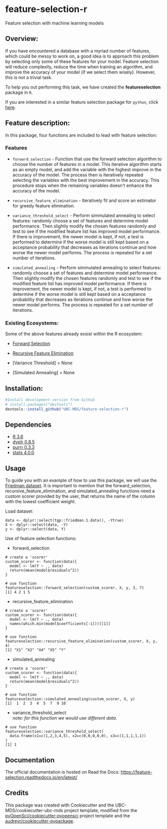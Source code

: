 # feature-selection-r
Feature selection with machine learning models

## Overview:
If you have encountered a database with a myriad number of features, which could be messy to work on, a good idea is to approach this problem by selecting only some of these features for your model. Feature selection will reduce complexity, reduce the time when training an algorithm, and improve the accuracy of your model (if we select them wisely). However, this is not a trivial task. 

To help you out performing this task, we have created the **featureselection** package in `R`.

If you are interested in a similar feature selection package for `python`, click [here](https://github.com/UBC-MDS/feature-selection-python).

## Feature description:
In this package, four functions are included to lead with feature selection:

### Features

* `forward_selection` - Function that use the forward selection algorithm to choose the number of features in a model. This iterative algorithm starts as an empty model, and add the variable with the highest improve in the accuracy of the model. The process then is iteratively repeated selecting the variables with the best improvement in the accuracy. This procedure stops when the remaining variables doesn't enhance the accuracy of the model.  

* `recursive_feature_elimination` - Iteratively fit and score an estimator for greedy feature elimination.

* `variance_threshold_select` - Perform simmulated annealing to select features: randomly choose a set of features and determine model performance. Then slightly modify the chosen features randomly and test to see if the modified feature list has improved model performance. If there is improvement, the newer model is kept, if not, a test is performed to determine if the worse model is still kept based on a acceptance probability that decreases as iterations continue and how worse the newer model performs. The process is repeated for a set number of iterations.

* `simulated_annealing` - Perform simmulated annealing to select features: randomly choose a set of features and determine model performance. Then slightly modify the chosen features randomly and test to see if the modified feature list has improved model performance. If there is improvement, the newer model is kept, if not, a test is performed to determine if the worse model is still kept based on a acceptance probability that decreases as iterations continue and how worse the newer model performs. The process is repeated for a set number of iterations.

### Existing Ecosystems:
Some of the above features already exsist within the R ecosystem:

- [Forward Selection](https://www.rdocumentation.org/packages/MXM/versions/0.9.4/topics/Forward%20selection)

- [Recursive Feature Elimination](https://www.rdocumentation.org/packages/caret/versions/6.0-85/topics/rfe)

- [Variance Threshold] = None

- [Simulated Annealing] = None

## Installation:

``` r
#Install development version from Github
# install.packages("devtools")
devtools::install_github("UBC-MDS/feature-selection-r")
```

## Dependencies

- [R 3.6](https://www.r-project.org/)
- [dyplr 0.8.5](https://dplyr.tidyverse.org/)
- [purrr 0.3.3](https://purrr.tidyverse.org/)
- [stats 4.0.0](https://stat.ethz.ch/R-manual/R-devel/library/stats/html/00Index.html)

## Usage

To guide you with an example of how to use this package, we will use the [Friedman dataset](https://www.rdocumentation.org/packages/tgp/versions/2.4-14/topics/friedman.1.data).
It is important to mention that the forward_selection, recursive_feature_elimination, and simulated_annealing functions need a custom scorer provided by the user, that returns the name of the column with the lowest coefficient weight.

Load dataset:
```
data <- dplyr::select(tgp::friedman.1.data(), -Ytrue)
X <- dplyr::select(data, -Y)
y <- dplyr::select(data, Y)
```

Use of feature selection functions:

- forward_selection
```
# create a 'scorer'
custom_scorer <- function(data){
  model <- lm(Y ~ ., data)
  return(mean(model$residuals^2))
}

# use function
featureselection::forward_selection(custom_scorer, X, y, 3, 7)
[1] 4 2 1 5
```

- recursive_feature_elimination
```
# create a 'scorer'
custom_scorer <- function(data){
  model <- lm(Y ~ ., data)
  names(which.min(model$coefficients[-1]))[[1]]
}

# use function
featureselection::recursive_feature_elimination(custom_scorer, X, y, 4)
[1] "X1" "X2" "X4" "X5" "Y"
```

- simulated_annealing
```
# create a 'scorer'
custom_scorer <- function(data){
  model <- lm(Y ~ ., data)
  return(mean(model$residuals^2))
}

# use function
featureselection::simulated_annealing(custom_scorer, X, y)
[1]  1  2  3  4  5  7  9 10
```

- variance_threshold_select  
*note: for this function we would use different data.*
```
# use function
featureselection::variance_threshold_select(
  data.frame(x1=c(1,2,3,4,5), x2=c(0,0,0,0,0), x3=c(1,1,1,1,1))
)
[1] 1
```

## Documentation
The official documentation is hosted on Read the Docs: <https://feature-selection.readthedocs.io/en/latest/>

## Credits
This package was created with Cookiecutter and the UBC-MDS/cookiecutter-ubc-mds project template, modified from the [pyOpenSci/cookiecutter-pyopensci](https://github.com/pyOpenSci/cookiecutter-pyopensci) project template and the [audreyr/cookiecutter-pypackage](https://github.com/audreyr/cookiecutter-pypackage).
